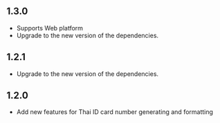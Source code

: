 ## 1.3.0

* Supports Web platform
* Upgrade to the new version of the dependencies.

## 1.2.1

* Upgrade to the new version of the dependencies.

## 1.2.0

* Add new features for Thai ID card number generating and formatting